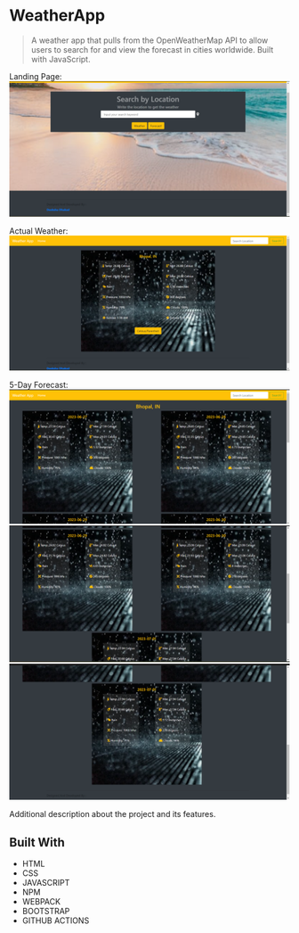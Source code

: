 
# WeatherApp

>  A weather app that pulls from the OpenWeatherMap API to allow users to search for and view the forecast in cities worldwide. Built with JavaScript.

Landing Page:
![screenshot](./assets/screenshot1.png)

Actual Weather:
![screenshot](./assets/screenshot2.png)

5-Day Forecast:
![screenshot](./assets/screenshot3.png)
![screenshot](./assets/screenshot4.png)
![screenshot](./assets/screenshot5.png)


Additional description about the project and its features.

## Built With

- HTML 
- CSS
- JAVASCRIPT
- NPM
- WEBPACK
- BOOTSTRAP
- GITHUB ACTIONS


